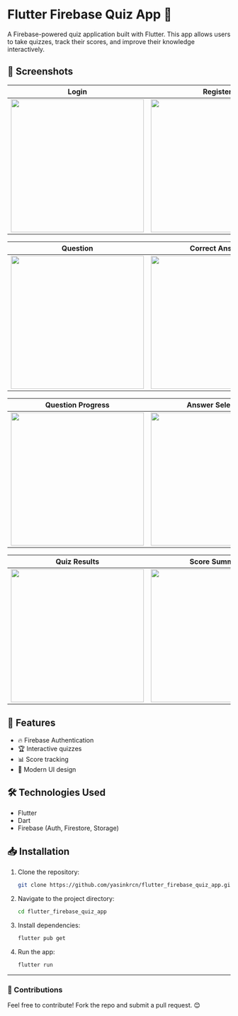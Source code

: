 # Flutter Firebase Quiz App 🎯

A Firebase-powered quiz application built with Flutter. This app allows users to take quizzes, track their scores, and improve their knowledge interactively.

## 📸 Screenshots

| Login | Register | Categories |
|------------|------------|------------|
| <img src='https://github.com/yasinkrcn/flutter_firebase_quiz_app/assets/57758337/c309728e-52f4-45ac-b98d-1421fbf203af' width="300" /> | <img src='https://github.com/yasinkrcn/flutter_firebase_quiz_app/assets/57758337/c112878c-7dc3-4f77-99a9-8d4954e5827e' width="300" /> | <img src='https://github.com/yasinkrcn/flutter_firebase_quiz_app/assets/57758337/970335d8-2373-47ea-8751-feeb5241cea6' width="300" /> |

| Question | Correct Answer | Incorrect Answer |
|------------|------------------|------------------|
| <img src='https://github.com/yasinkrcn/flutter_firebase_quiz_app/assets/57758337/8fc99935-a153-4d70-ae91-e49703c40872' width="300" /> | <img src='https://github.com/yasinkrcn/flutter_firebase_quiz_app/assets/57758337/20eb213a-3726-4504-9122-9ca3fdf331e1' width="300" /> | <img src='https://github.com/yasinkrcn/flutter_firebase_quiz_app/assets/57758337/a0921196-3e29-4a00-adcb-8e2b0fa95d7c' width="300" /> |

| Question Progress | Answer Selection | Timer |
|------------|------------|------------|
| <img src='https://github.com/yasinkrcn/flutter_firebase_quiz_app/assets/57758337/201322912-c309728e-52f4-45ac-b98d-1421fbf203af' width="300" /> | <img src='https://github.com/yasinkrcn/flutter_firebase_quiz_app/assets/57758337/201322901-c112878c-7dc3-4f77-99a9-8d4954e5827e' width="300" /> | <img src='https://github.com/yasinkrcn/flutter_firebase_quiz_app/assets/57758337/201322615-970335d8-2373-47ea-8751-feeb5241cea6' width="300" /> |

| Quiz Results | Score Summary |
|------------|------------|
| <img src='https://github.com/yasinkrcn/flutter_firebase_quiz_app/assets/57758337/77340c13-90e6-4d07-9938-98b358980dea' width="300" /> | <img src='https://github.com/yasinkrcn/flutter_firebase_quiz_app/assets/57758337/201660211-77340c13-90e6-4d07-9938-98b358980dea' width="300" /> |

## 🚀 Features
- 🔥 Firebase Authentication
- 🏆 Interactive quizzes
- 📊 Score tracking
- 🎨 Modern UI design

## 🛠️ Technologies Used
- Flutter
- Dart
- Firebase (Auth, Firestore, Storage)

## 📥 Installation
1. Clone the repository:
   ```sh
   git clone https://github.com/yasinkrcn/flutter_firebase_quiz_app.git
   ```
2. Navigate to the project directory:
   ```sh
   cd flutter_firebase_quiz_app
   ```
3. Install dependencies:
   ```sh
   flutter pub get
   ```
4. Run the app:
   ```sh
   flutter run
   ```


---
### 📩 Contributions
Feel free to contribute! Fork the repo and submit a pull request. 😊

